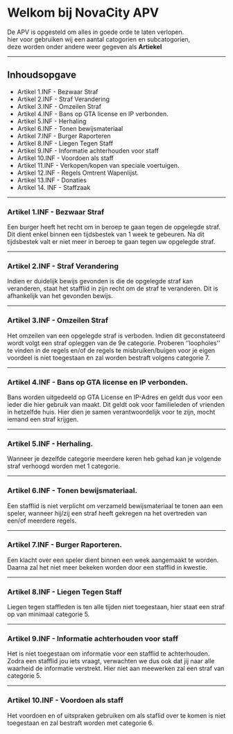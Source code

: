 <h1>Welkom bij NovaCity APV</h1>
<p>
    De APV is opgesteld om alles in goede orde te laten verlopen.</br>
    hier voor gebruiken wij een aantal catogorien en subcatogorien,</br> 
    deze worden onder andere weer gegeven als <b>Artiekel</b>
</p>
<hr>
<h2>Inhoudsopgave</h2>
<ul>
    <li>Artikel 1.INF - Bezwaar Straf</li>
    <li>Artikel 2.INF - Straf Verandering</li>
    <li>Artikel 3.INF - Omzeilen Straf</li>
    <li>Artikel 4.INF - Bans op GTA license en IP verbonden.</li>
    <li>Artikel 5.INF - Herhaling</li>
    <li>Artikel 6.INF - Tonen bewijsmateriaal</li>
    <li>Artikel 7.INF - Burger Raporteren</li>
    <li>Artikel 8.INF - Liegen Tegen Staff</li>
    <li>Artikel 9.INF - Informatie achterhouden voor staff</li>
    <li>Artikel 10.INF - Voordoen als staff</li>
    <li>Artikel 11.INF - Verkopen/kopen van speciale voertuigen.</li>
    <li>Artikel 12.INF - Regels Omtrent Wapenlijst.</li>
    <li>Artikel 13.INF - Donaties</li>
    <li>Artikel 14. INF - Staffzaak</li>
</ul>
<hr>
<section>
<h3>Artikel 1.INF - Bezwaar Straf</h3>
<p>Een burger heeft het recht om in beroep te gaan tegen de opgelegde straf. Dit dient enkel binnen een tijdsbestek van 1 week te gebeuren. Na dit tijdsbestek valt er niet meer in beroep te gaan tegen uw opgelegde straf.</p>
<section>
<hr>
<section>
<h3>Artikel 2.INF - Straf Verandering</h3>
<p>Indien er duidelijk bewijs gevonden is die de opgelegde straf kan veranderen, staat het stafflid in zijn recht om de straf te veranderen. Dit is afhankelijk van het gevonden bewijs.</p>
<section>

<hr>
<section>
<h3>Artikel 3.INF - Omzeilen Straf</h3>
<p>Het omzeilen van een opgelegde straf is verboden. Indien dit geconstateerd wordt volgt een straf opleggen van de 9e categorie. Proberen ‘’loopholes’’ te vinden in de regels en/of de regels te misbruiken/buigen voor je eigen voordeel is niet toegestaan en zal worden bestraft volgens categorie 7.</p>
<section>

<hr>
<section>
<h3>Artikel 4.INF - Bans op GTA license en IP verbonden.</h3>
<p>Bans worden uitgedeeld op GTA License en IP-Adres en geldt dus voor een ieder die hier gebruik van maakt. Dit geldt ook voor familieleden of vrienden in hetzelfde huis. Hier dien je samen verantwoordelijk voor te zijn, mocht iemand een straf krijgen.</p>
<section>

<hr>
<section>
<h3>Artikel 5.INF - Herhaling.</h3>
<p>Wanneer je dezelfde categorie meerdere keren heb gehad kan je volgende straf verhoogd worden met 1 categorie.</p>
<section>

<hr>
<section>
<h3>Artikel 6.INF - Tonen bewijsmateriaal.</h3>
<p>Een stafflid is niet verplicht om verzameld bewijsmateriaal te tonen aan een speler, wanneer hij/zij een straf heeft gekregen na het overtreden van een/of meerdere regels.</p>
<section>

<hr>
<section>
<h3>Artikel 7.INF - Burger Raporteren.</h3>
<p>Een klacht over een speler dient binnen een week aangemaakt te worden. Daarna zal het niet meer bekeken worden door een stafflid in kwestie.</p>
<section>

<hr>
<section>
<h3>Artikel 8.INF - Liegen Tegen Staff</h3>
<p>Liegen tegen staffleden is ten alle tijden niet toegestaan, hier staat een straf op van minimaal categorie 5.</p>
<section>

<hr>
<section>
<h3>Artikel 9.INF - Informatie achterhouden voor staff</h3>
<p>Het is niet toegestaan om informatie voor een stafflid te achterhouden. Zodra een stafflid jou iets vraagt, verwachten we dus ook dat jij naar alle waarheid de informatie verstrekt. Hier niet aan meewerken zal een straf van categorie 5.</p>
<section>

<hr>
<section>
<h3>Artikel 10.INF - Voordoen als staff</h3>
<p>Het voordoen en of uitspraken gebruiken om als staflid over te komen is niet toegestaan en zal bestraft worden met categorie 6.</p>
<section>